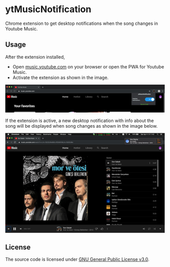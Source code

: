 # ytMusicNotification

Chrome extension to get desktop notifications when the song changes in Youtube Music.

## Usage

After the extension installed, 

- Open [music.youtube.com](https://music.youtube.com) on your browser or open the PWA for Youtube Music.
- Activate the extension as shown in the image.

![](./img/1.png)

If the extension is active, a new desktop notification with info about the song will be displayed when song changes as shown in the image below.

![](./img/2.png)

## License
The source code is licensed under [GNU General Public License v3.0](./LICENSE).